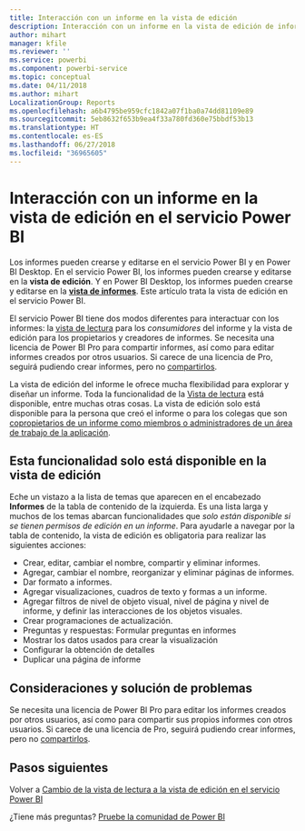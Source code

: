 ```yaml
---
title: Interacción con un informe en la vista de edición
description: Interacción con un informe en la vista de edición de informe en el servicio Power BI
author: mihart
manager: kfile
ms.reviewer: ''
ms.service: powerbi
ms.component: powerbi-service
ms.topic: conceptual
ms.date: 04/11/2018
ms.author: mihart
LocalizationGroup: Reports
ms.openlocfilehash: a6b4795be959cfc1842a07f1ba0a74dd81109e89
ms.sourcegitcommit: 5eb8632f653b9ea4f33a780fd360e75bbdf53b13
ms.translationtype: HT
ms.contentlocale: es-ES
ms.lasthandoff: 06/27/2018
ms.locfileid: "36965605"
---
```

# <a name="interact-with-a-report-in-editing-view-in-power-bi-service"></a>Interacción con un informe en la vista de edición en el servicio Power BI
Los informes pueden crearse y editarse en el servicio Power BI y en Power BI Desktop. En el servicio Power BI, los informes pueden crearse y editarse en la **vista de edición**. Y en Power BI Desktop, los informes pueden crearse y editarse en la [**vista de informes**](desktop-report-view.md). Este artículo trata la vista de edición en el servicio Power BI. 

El servicio Power BI tiene dos modos diferentes para interactuar con los informes: la [vista de lectura](service-reading-view-and-editing-view.md) para los *consumidores* del informe y la vista de edición para los propietarios y creadores de informes.  Se necesita una licencia de Power BI Pro para compartir informes, así como para editar informes creados por otros usuarios. Si carece de una licencia de Pro, seguirá pudiendo crear informes, pero no [compartirlos](service-share-reports.md).    

La vista de edición del informe le ofrece mucha flexibilidad para explorar y diseñar un informe. Toda la funcionalidad de la [Vista de lectura](service-reading-view-and-editing-view.md) está disponible, entre muchas otras cosas. La vista de edición solo está disponible para la persona que creó el informe o para los colegas que son [copropietarios de un informe como miembros o administradores de un área de trabajo de la aplicación](service-create-distribute-apps.md).

## <a name="functionality-only-available-in-editing-view"></a>Esta funcionalidad solo está disponible en la vista de edición
Eche un vistazo a la lista de temas que aparecen en el encabezado **Informes** de la tabla de contenido de la izquierda. Es una lista larga y muchos de los temas abarcan funcionalidades que *solo están disponible si se tienen permisos de edición en un informe*.  Para ayudarle a navegar por la tabla de contenido, la vista de edición es obligatoria para realizar las siguientes acciones:

* Crear, editar, cambiar el nombre, compartir y eliminar informes.
* Agregar, cambiar el nombre, reorganizar y eliminar páginas de informes.
* Dar formato a informes.
* Agregar visualizaciones, cuadros de texto y formas a un informe.
* Agregar filtros de nivel de objeto visual, nivel de página y nivel de informe, y definir las interacciones de los objetos visuales.
* Crear programaciones de actualización.
* Preguntas y respuestas: Formular preguntas en informes
* Mostrar los datos usados para crear la visualización 
* Configurar la obtención de detalles
* Duplicar una página de informe

## <a name="considerations-and-troubleshooting"></a>Consideraciones y solución de problemas
Se necesita una licencia de Power BI Pro para editar los informes creados por otros usuarios, así como para compartir sus propios informes con otros usuarios.  Si carece de una licencia de Pro, seguirá pudiendo crear informes, pero no [compartirlos](service-share-reports.md).


## <a name="next-steps"></a>Pasos siguientes
Volver a [Cambio de la vista de lectura a la vista de edición en el servicio Power BI](service-reading-view-and-editing-view.md)

¿Tiene más preguntas? [Pruebe la comunidad de Power BI](http://community.powerbi.com/)

